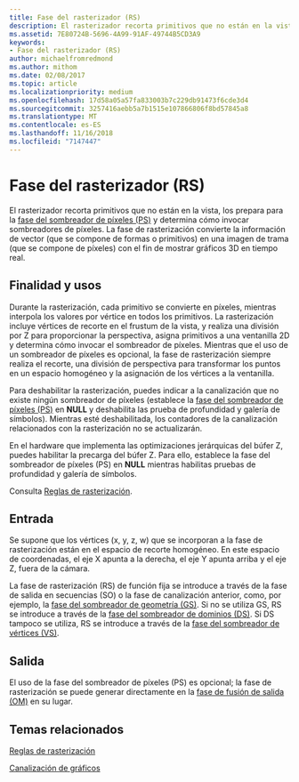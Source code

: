 ```yaml
---
title: Fase del rasterizador (RS)
description: El rasterizador recorta primitivos que no están en la vista, los prepara para la fase del sombreador de píxeles (PS) y determina cómo invocar sombreadores de píxeles.
ms.assetid: 7E80724B-5696-4A99-91AF-49744B5CD3A9
keywords:
- Fase del rasterizador (RS)
author: michaelfromredmond
ms.author: mithom
ms.date: 02/08/2017
ms.topic: article
ms.localizationpriority: medium
ms.openlocfilehash: 17d58a05a57fa833003b7c229db91473f6cde3d4
ms.sourcegitcommit: 3257416aebb5a7b1515e107866806f8bd57845a8
ms.translationtype: MT
ms.contentlocale: es-ES
ms.lasthandoff: 11/16/2018
ms.locfileid: "7147447"
---
```

# <a name="rasterizer-rs-stage"></a>Fase del rasterizador (RS)


El rasterizador recorta primitivos que no están en la vista, los prepara para la [fase del sombreador de píxeles (PS)](pixel-shader-stage--ps-.md) y determina cómo invocar sombreadores de píxeles. La fase de rasterización convierte la información de vector (que se compone de formas o primitivos) en una imagen de trama (que se compone de píxeles) con el fin de mostrar gráficos 3D en tiempo real.

## <a name="span-idpurposeandusesspanspan-idpurposeandusesspanspan-idpurposeandusesspanpurpose-and-uses"></a><span id="Purpose_and_uses"></span><span id="purpose_and_uses"></span><span id="PURPOSE_AND_USES"></span>Finalidad y usos


Durante la rasterización, cada primitivo se convierte en píxeles, mientras interpola los valores por vértice en todos los primitivos. La rasterización incluye vértices de recorte en el frustum de la vista, y realiza una división por Z para proporcionar la perspectiva, asigna primitivos a una ventanilla 2D y determina cómo invocar el sombreador de píxeles. Mientras que el uso de un sombreador de píxeles es opcional, la fase de rasterización siempre realiza el recorte, una división de perspectiva para transformar los puntos en un espacio homogéneo y la asignación de los vértices a la ventanilla.

Para deshabilitar la rasterización, puedes indicar a la canalización que no existe ningún sombreador de píxeles (establece la [fase del sombreador de píxeles (PS)](pixel-shader-stage--ps-.md) en **NULL** y deshabilita las prueba de profundidad y galería de símbolos). Mientras esté deshabilitada, los contadores de la canalización relacionados con la rasterización no se actualizarán.

En el hardware que implementa las optimizaciones jerárquicas del búfer Z, puedes habilitar la precarga del búfer Z. Para ello, establece la fase del sombreador de píxeles (PS) en **NULL** mientras habilitas pruebas de profundidad y galería de símbolos.

Consulta [Reglas de rasterización](rasterization-rules.md).

## <a name="span-idinputspanspan-idinputspanspan-idinputspaninput"></a><span id="Input"></span><span id="input"></span><span id="INPUT"></span>Entrada


Se supone que los vértices (x, y, z, w) que se incorporan a la fase de rasterización están en el espacio de recorte homogéneo. En este espacio de coordenadas, el eje X apunta a la derecha, el eje Y apunta arriba y el eje Z, fuera de la cámara.

La fase de rasterización (RS) de función fija se introduce a través de la fase de salida en secuencias (SO) o la fase de canalización anterior, como, por ejemplo, la [fase del sombreador de geometría (GS)](geometry-shader-stage--gs-.md). Si no se utiliza GS, RS se introduce a través de la [fase del sombreador de dominios (DS)](domain-shader-stage--ds-.md). Si DS tampoco se utiliza, RS se introduce a través de la [fase del sombreador de vértices (VS)](vertex-shader-stage--vs-.md).

## <a name="span-idoutputspanspan-idoutputspanspan-idoutputspanoutput"></a><span id="Output"></span><span id="output"></span><span id="OUTPUT"></span>Salida


El uso de la fase del sombreador de píxeles (PS) es opcional; la fase de rasterización se puede generar directamente en la [fase de fusión de salida (OM)](output-merger-stage--om-.md) en su lugar.

## <a name="span-idrelated-topicsspanrelated-topics"></a><span id="related-topics"></span>Temas relacionados


[Reglas de rasterización](rasterization-rules.md)

[Canalización de gráficos](graphics-pipeline.md)

 

 




